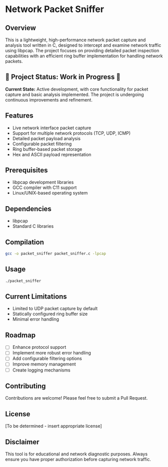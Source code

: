 # Network Packet Sniffer

## Overview

This is a lightweight, high-performance network packet capture and analysis tool written in C, designed to intercept and examine network traffic using libpcap. The project focuses on providing detailed packet inspection capabilities with an efficient ring buffer implementation for handling network packets.

## 🚧 Project Status: Work in Progress 🚧

**Current State:** Active development, with core functionality for packet capture and basic analysis implemented. The project is undergoing continuous improvements and refinement.

## Features

- Live network interface packet capture
- Support for multiple network protocols (TCP, UDP, ICMP)
- Detailed packet payload analysis
- Configurable packet filtering
- Ring buffer-based packet storage
- Hex and ASCII payload representation

## Prerequisites

- libpcap development libraries
- GCC compiler with C11 support
- Linux/UNIX-based operating system

## Dependencies

- libpcap
- Standard C libraries

## Compilation

```bash
gcc -o packet_sniffer packet_sniffer.c -lpcap
```

## Usage

```bash
./packet_sniffer
```

## Current Limitations

- Limited to UDP packet capture by default
- Statically configured ring buffer size
- Minimal error handling

## Roadmap

- [ ] Enhance protocol support
- [ ] Implement more robust error handling
- [ ] Add configurable filtering options
- [ ] Improve memory management
- [ ] Create logging mechanisms

## Contributing

Contributions are welcome! Please feel free to submit a Pull Request.

## License

[To be determined - insert appropriate license]

## Disclaimer

This tool is for educational and network diagnostic purposes. Always ensure you have proper authorization before capturing network traffic.
